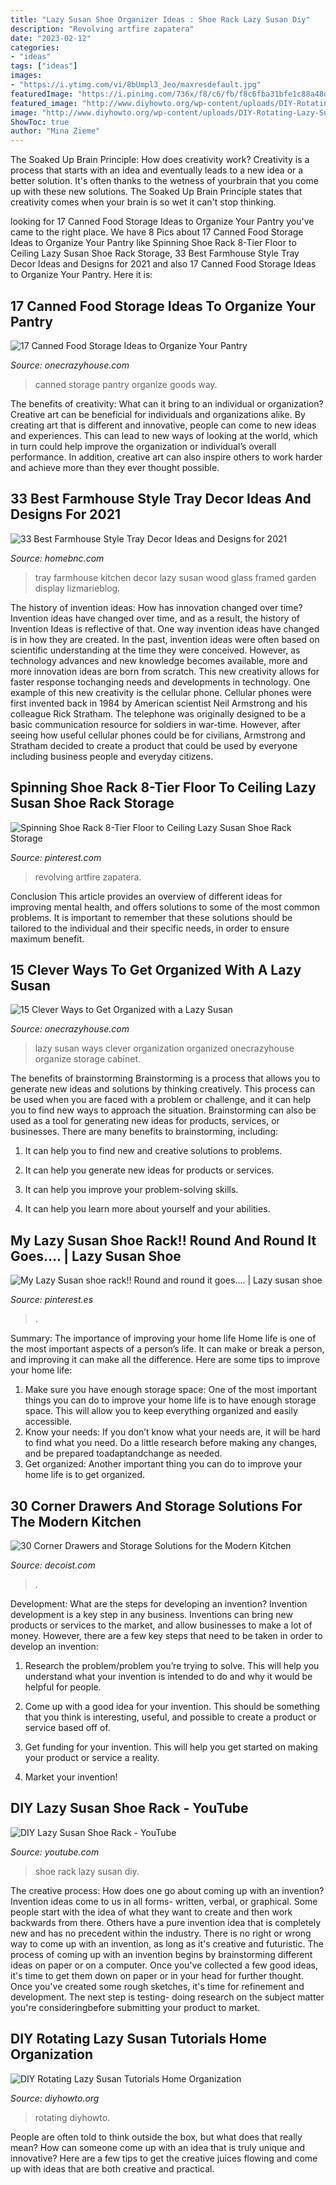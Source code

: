 ```yaml
---
title: "Lazy Susan Shoe Organizer Ideas : Shoe Rack Lazy Susan Diy"
description: "Revolving artfire zapatera"
date: "2023-02-12"
categories:
- "ideas"
tags: ["ideas"]
images:
- "https://i.ytimg.com/vi/8bUmpl3_Jeo/maxresdefault.jpg"
featuredImage: "https://i.pinimg.com/736x/f8/c6/fb/f8c6fba31bfe1c88a48d739b7a4229a5.jpg"
featured_image: "http://www.diyhowto.org/wp-content/uploads/DIY-Rotating-Lazy-Susan-Pantry-Storage-Cabinet-Free-Plan-Instruction-DIYHowto.jpg"
image: "http://www.diyhowto.org/wp-content/uploads/DIY-Rotating-Lazy-Susan-Pantry-Storage-Cabinet-Free-Plan-Instruction-DIYHowto.jpg"
ShowToc: true
author: "Mina Zieme"
---
```



The Soaked Up Brain Principle: How does creativity work?
Creativity is a process that starts with an idea and eventually leads to a new idea or a better solution. It's often thanks to the wetness of yourbrain that you come up with these new solutions. The Soaked Up Brain Principle states that creativity comes when your brain is so wet it can't stop thinking.

	

		
looking for 17 Canned Food Storage Ideas to Organize Your Pantry you've came to the right place. We have 8 Pics about 17 Canned Food Storage Ideas to Organize Your Pantry like Spinning Shoe Rack 8-Tier Floor to Ceiling Lazy Susan Shoe Rack Storage, 33 Best Farmhouse Style Tray Decor Ideas and Designs for 2021 and also 17 Canned Food Storage Ideas to Organize Your Pantry. Here it is:
		
    
## 17 Canned Food Storage Ideas To Organize Your Pantry

<img loading=lazy src="https://cdn.onecrazyhouse.com/wp-content/uploads/2016/06/canned-food-10.jpg" onerror="this.onerror=null;this.src='https://tse2.mm.bing.net/th?id=OIP.Bzi6RD6_UIZnazzjXYmc1AHaLH&amp;pid=15.1';" alt="17 Canned Food Storage Ideas to Organize Your Pantry">

_Source: onecrazyhouse.com_

>canned storage pantry organize goods way. 

	

The benefits of creativity: What can it bring to an individual or organization?
Creative art can be beneficial for individuals and organizations alike. By creating art that is different and innovative, people can come to new ideas and experiences. This can lead to new ways of looking at the world, which in turn could help improve the organization or individual’s overall performance. In addition, creative art can also inspire others to work harder and achieve more than they ever thought possible.

    
## 33 Best Farmhouse Style Tray Decor Ideas And Designs For 2021

<img loading=lazy src="https://homebnc.com/homeimg/2018/02/13-farmhouse-style-tray-decor-ideas.jpg" onerror="this.onerror=null;this.src='https://tse1.mm.bing.net/th?id=OIP.i5_NTjfeegtylFRZ-Y27KAHaLH&amp;pid=15.1';" alt="33 Best Farmhouse Style Tray Decor Ideas and Designs for 2021">

_Source: homebnc.com_

>tray farmhouse kitchen decor lazy susan wood glass framed garden display lizmarieblog. 

	

The history of invention ideas: How has innovation changed over time?
Invention ideas have changed over time, and as a result, the history of Invention Ideas is reflective of that. One way invention ideas have changed is in how they are created.  In the past, invention ideas were often based on scientific understanding at the time they were conceived. However, as technology advances and new knowledge becomes available, more and more innovation ideas are born from scratch. This new creativity allows for faster response tochanging needs and developments in technology.
One example of this new creativity is the cellular phone. Cellular phones were first invented back in 1984 by American scientist Neil Armstrong and his colleague Rick Stratham. The telephone was originally designed to be a basic communication resource for soldiers in war-time. However, after seeing how useful cellular phones could be for civilians, Armstrong and Stratham decided to create a product that could be used by everyone including business people and everyday citizens.

    
## Spinning Shoe Rack 8-Tier Floor To Ceiling Lazy Susan Shoe Rack Storage

<img loading=lazy src="https://i.pinimg.com/736x/f8/c6/fb/f8c6fba31bfe1c88a48d739b7a4229a5.jpg" onerror="this.onerror=null;this.src='https://tse3.mm.bing.net/th?id=OIP.BsKZw1jQbeCjxYn1D8bz1AHaJ3&amp;pid=15.1';" alt="Spinning Shoe Rack 8-Tier Floor to Ceiling Lazy Susan Shoe Rack Storage">

_Source: pinterest.com_

>revolving artfire zapatera. 

	

Conclusion
This article provides an overview of different ideas for improving mental health, and offers solutions to some of the most common problems. It is important to remember that these solutions should be tailored to the individual and their specific needs, in order to ensure maximum benefit.

    
## 15 Clever Ways To Get Organized With A Lazy Susan

<img loading=lazy src="https://cdn.onecrazyhouse.com/wp-content/uploads/2016/05/lazy-susan-organization-ideas.jpg" onerror="this.onerror=null;this.src='https://tse1.mm.bing.net/th?id=OIP.Xx9FDI7wbJqUo7wlHIRMjQHaHa&amp;pid=15.1';" alt="15 Clever Ways to Get Organized with a Lazy Susan">

_Source: onecrazyhouse.com_

>lazy susan ways clever organization organized onecrazyhouse organize storage cabinet. 

	

The benefits of brainstorming
Brainstorming is a process that allows you to generate new ideas and solutions by thinking creatively. This process can be used when you are faced with a problem or challenge, and it can help you to find new ways to approach the situation. Brainstorming can also be used as a tool for generating new ideas for products, services, or businesses.
There are many benefits to brainstorming, including:

1. It can help you to find new and creative solutions to problems.

2. It can help you generate new ideas for products or services.

3. It can help you improve your problem-solving skills.

4. It can help you learn more about yourself and your abilities.

    
## My Lazy Susan Shoe Rack!! Round And Round It Goes.... | Lazy Susan Shoe

<img loading=lazy src="https://i.pinimg.com/736x/45/94/bc/4594bc8390e68742f7f21ba62da4478d.jpg" onerror="this.onerror=null;this.src='https://tse3.mm.bing.net/th?id=OIP.ERQYT38U7s121adIJrIjnADYEg&amp;pid=15.1';" alt="My Lazy Susan shoe rack!! Round and round it goes.... | Lazy susan shoe">

_Source: pinterest.es_

>. 

	

Summary: The importance of improving your home life
Home life is one of the most important aspects of a person’s life. It can make or break a person, and improving it can make all the difference. Here are some tips to improve your home life: 
1. Make sure you have enough storage space: One of the most important things you can do to improve your home life is to have enough storage space. This will allow you to keep everything organized and easily accessible. 
2. Know your needs: If you don’t know what your needs are, it will be hard to find what you need. Do a little research before making any changes, and be prepared toadaptandchange as needed. 
3. Get organized: Another important thing you can do to improve your home life is to get organized.

    
## 30 Corner Drawers And Storage Solutions For The Modern Kitchen

<img loading=lazy src="https://cdn.decoist.com/wp-content/uploads/2015/08/Small-contemporary-kitchen-features-corner-cabinet-with-Lazy-Susan.jpg" onerror="this.onerror=null;this.src='https://tse3.mm.bing.net/th?id=OIP.Io9Katj7uoY9QHyBAUXdBgHaKR&amp;pid=15.1';" alt="30 Corner Drawers and Storage Solutions for the Modern Kitchen">

_Source: decoist.com_

>. 

	

Development: What are the steps for developing an invention?
Invention development is a key step in any business. Inventions can bring new products or services to the market, and allow businesses to make a lot of money. However, there are a few key steps that need to be taken in order to develop an invention:
1. Research the problem/problem you’re trying to solve. This will help you understand what your invention is intended to do and why it would be helpful for people.

2. Come up with a good idea for your invention. This should be something that you think is interesting, useful, and possible to create a product or service based off of.

3. Get funding for your invention. This will help you get started on making your product or service a reality.

4. Market your invention!

    
## DIY Lazy Susan Shoe Rack - YouTube

<img loading=lazy src="https://i.ytimg.com/vi/8bUmpl3_Jeo/maxresdefault.jpg" onerror="this.onerror=null;this.src='https://tse1.mm.bing.net/th?id=OIP.gIiSYhpqZTgtr2gMEda8DAHaEK&amp;pid=15.1';" alt="DIY Lazy Susan Shoe Rack - YouTube">

_Source: youtube.com_

>shoe rack lazy susan diy. 

	

The creative process: How does one go about coming up with an invention?
Invention ideas come to us in all forms- written, verbal, or graphical. Some people start with the idea of what they want to create and then work backwards from there. Others have a pure invention idea that is completely new and has no precedent within the industry. There is no right or wrong way to come up with an invention, as long as it's creative and futuristic. The process of coming up with an invention begins by brainstorming different ideas on paper or on a computer. Once you've collected a few good ideas, it's time to get them down on paper or in your head for further thought. Once you've created some rough sketches, it's time for refinement and development. The next step is testing- doing research on the subject matter you're consideringbefore submitting your product to market.

    
## DIY Rotating Lazy Susan Tutorials Home Organization

<img loading=lazy src="http://www.diyhowto.org/wp-content/uploads/DIY-Rotating-Lazy-Susan-Pantry-Storage-Cabinet-Free-Plan-Instruction-DIYHowto.jpg" onerror="this.onerror=null;this.src='https://tse1.mm.bing.net/th?id=OIP.bs_xiIXS7UarfZcyEaUhjQHaI1&amp;pid=15.1';" alt="DIY Rotating Lazy Susan Tutorials Home Organization">

_Source: diyhowto.org_

>rotating diyhowto. 

	

People are often told to think outside the box, but what does that really mean? How can someone come up with an idea that is truly unique and innovative? Here are a few tips to get the creative juices flowing and come up with ideas that are both creative and practical.

